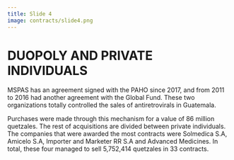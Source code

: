 ```yaml
---
title: Slide 4
image: contracts/slide4.png
---
```


# DUOPOLY AND PRIVATE INDIVIDUALS

MSPAS has an agreement signed with the PAHO since 2017, and from 2011 to 2016 had another agreement with the Global Fund. These two organizations totally controlled the sales of antiretrovirals in Guatemala.

Purchases were made through this mechanism for a value of 86 million quetzales. The rest of acquisitions are divided between private individuals. The companies that were awarded the most contracts were Solmedica S.A, Amicelo S.A, Importer and Marketer RR S.A and Advanced Medicines. In total, these four managed to sell 5,752,414 quetzales in 33 contracts.